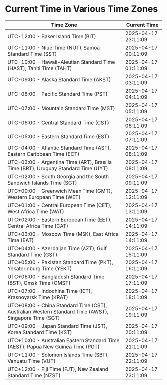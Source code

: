 # Current Time in Various Time Zones

| Time Zone | Current Time |
|-----------|--------------|
| UTC-12:00 - Baker Island Time (BIT) | 2025-04-17 23:11:09 |
| UTC-11:00 - Niue Time (NUT), Samoa Standard Time (SST) | 2025-04-17 00:11:09 |
| UTC-10:00 - Hawaii-Aleutian Standard Time (HAST), Tahiti Time (TAHT) | 2025-04-17 01:11:09 |
| UTC-09:00 - Alaska Standard Time (AKST) | 2025-04-17 03:11:09 |
| UTC-08:00 - Pacific Standard Time (PST) | 2025-04-17 04:11:09 |
| UTC-07:00 - Mountain Standard Time (MST) | 2025-04-17 05:11:09 |
| UTC-06:00 - Central Standard Time (CST) | 2025-04-17 06:11:09 |
| UTC-05:00 - Eastern Standard Time (EST) | 2025-04-17 07:11:09 |
| UTC-04:00 - Atlantic Standard Time (AST), Eastern Caribbean Time (ECT) | 2025-04-17 08:11:09 |
| UTC-03:00 - Argentina Time (ART), Brasília Time (BRT), Uruguay Standard Time (UYT) | 2025-04-17 08:11:09 |
| UTC-02:00 - South Georgia and the South Sandwich Islands Time (SGT) | 2025-04-17 09:11:09 |
| UTC±00:00 - Greenwich Mean Time (GMT), Western European Time (WET) | 2025-04-17 12:11:09 |
| UTC+01:00 - Central European Time (CET), West Africa Time (WAT) | 2025-04-17 13:11:09 |
| UTC+02:00 - Eastern European Time (EET), Central Africa Time (CAT) | 2025-04-17 14:11:09 |
| UTC+03:00 - Moscow Time (MSK), East Africa Time (EAT) | 2025-04-17 14:11:09 |
| UTC+04:00 - Azerbaijan Time (AZT), Gulf Standard Time (GST) | 2025-04-17 15:11:09 |
| UTC+05:00 - Pakistan Standard Time (PKT), Yekaterinburg Time (YEKT) | 2025-04-17 16:11:09 |
| UTC+06:00 - Bangladesh Standard Time (BST), Omsk Time (OMST) | 2025-04-17 17:11:09 |
| UTC+07:00 - Indochina Time (ICT), Krasnoyarsk Time (KRAT) | 2025-04-17 18:11:09 |
| UTC+08:00 - China Standard Time (CST), Australian Western Standard Time (AWST), Singapore Time (SGT) | 2025-04-17 19:11:09 |
| UTC+09:00 - Japan Standard Time (JST), Korea Standard Time (KST) | 2025-04-17 20:11:09 |
| UTC+10:00 - Australian Eastern Standard Time (AEST), Papua New Guinea Time (PGT) | 2025-04-17 21:11:09 |
| UTC+11:00 - Solomon Islands Time (SBT), Vanuatu Time (VUT) | 2025-04-17 22:11:09 |
| UTC+12:00 - Fiji Time (FJT), New Zealand Standard Time (NZST) | 2025-04-17 23:11:09 |
